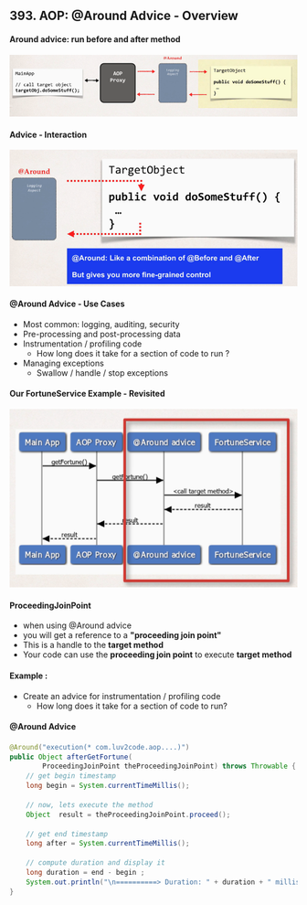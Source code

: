 ## 393. AOP: @Around Advice - Overview

#### Around advice: run before and after method 
![img.png](img.png)

#### Advice - Interaction 
![img_1.png](img_1.png)

#### @Around Advice - Use Cases 
* Most common: logging, auditing, security
* Pre-processing and post-processing data
* Instrumentation / profiling code 
  * How long does it take for a section of code to run ? 
* Managing exceptions
  * Swallow / handle / stop exceptions 

#### Our FortuneService Example - Revisited 
![img_2.png](img_2.png)

#### ProceedingJoinPoint
* when using @Around advice 
* you will get a reference to a **"proceeding join point"** 
* This is a handle to the **target method**
* Your code can use the **proceeding join point** to execute **target method**

#### Example : 
* Create an advice for instrumentation / profiling code 
  * How long does it take for a section of code to run? 

#### @Around Advice 
```java
@Around("execution(* com.luv2code.aop....)")
public Object afterGetFortune(
        ProceedingJoinPoint theProceedingJoinPoint) throws Throwable {
    // get begin timestamp 
    long begin = System.currentTimeMillis(); 
    
    // now, lets execute the method 
    Object  result = theProceedingJoinPoint.proceed(); 
    
    // get end timestamp 
    long after = System.currentTimeMillis();
    
    // compute duration and display it 
    long duration = end - begin ;
    System.out.println("\n==========> Duration: " + duration + " milliseconds");
}
```
